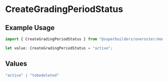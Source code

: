 # CreateGradingPeriodStatus

## Example Usage

```typescript
import { CreateGradingPeriodStatus } from "@superbuilders/oneroster/models/operations";

let value: CreateGradingPeriodStatus = "active";
```

## Values

```typescript
"active" | "tobedeleted"
```